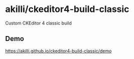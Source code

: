 # akilli/ckeditor4-build-classic

Custom CKEditor 4 classic build

## Demo

https://akilli.github.io/ckeditor4-build-classic/demo
